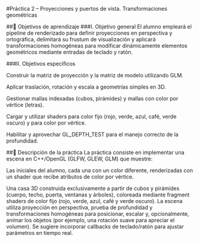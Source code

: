 #Práctica 2 – Proyecciones y puertos de vista. Transformaciones geométricas

##🎯 Objetivos de aprendizaje
###I. Objetivo general
El alumno empleará el pipeline de renderizado para definir proyecciones en perspectiva y ortográfica, delimitará su frustum de visualización y aplicará transformaciones homogéneas para modificar dinámicamente elementos geométricos mediante entradas de teclado y ratón.

###II. Objetivos específicos

Construir la matriz de proyección y la matriz de modelo utilizando GLM.

Aplicar traslación, rotación y escala a geometrías simples en 3D.

Gestionar mallas indexadas (cubos, pirámides) y mallas con color por vértice (letras).

Cargar y utilizar shaders para color fijo (rojo, verde, azul, café, verde oscuro) y para color por vértice.

Habilitar y aprovechar GL_DEPTH_TEST para el manejo correcto de la profundidad.

##📝 Descripción de la práctica
La práctica consiste en implementar una escena en C++/OpenGL (GLFW, GLEW, GLM) que muestre:

Las iniciales del alumno, cada una con un color diferente, renderizadas con un shader que recibe atributos de color por vértice.

Una casa 3D construida exclusivamente a partir de cubos y pirámides (cuerpo, techo, puerta, ventanas y árboles), coloreada mediante fragment shaders de color fijo (rojo, verde, azul, café y verde oscuro).
La escena utiliza proyección en perspectiva, prueba de profundidad y transformaciones homogéneas para posicionar, escalar y, opcionalmente, animar los objetos (por ejemplo, una rotación suave para apreciar el volumen). Se sugiere incorporar callbacks de teclado/ratón para ajustar parámetros en tiempo real.
